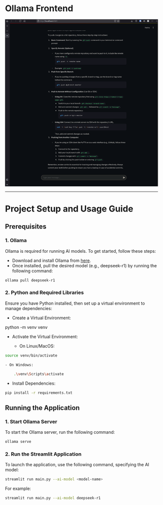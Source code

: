 # Ollama Frontend

![](assets/showcase.png)

--- 

# Project Setup and Usage Guide
## Prerequisites
### 1. Ollama

Ollama is required for running AI models. To get started, follow these steps:

- Download and install Ollama from [here](https://ollama.com).
- Once installed, pull the desired model (e.g., deepseek-r1) by running the following command:

```bash
ollama pull deepseek-r1
```

### 2. Python and Required Libraries

Ensure you have Python installed, then set up a virtual environment to manage dependencies:

- Create a Virtual Environment:

python -m venv venv

- Activate the Virtual Environment:

    - On Linux/MacOS:

```bash
source venv/bin/activate
```

    - On Windows:

```sh
    .\venv\Scripts\activate
```

- Install Dependencies:

```bash
pip install -r requirements.txt
```

## Running the Application
### 1. Start Ollama Server

To start the Ollama server, run the following command:

```bash
ollama serve
```

### 2. Run the Streamlit Application

To launch the application, use the following command, specifying the AI model:

```bash
streamlit run main.py --ai-model <model-name>
```
For example:

```bash
streamlit run main.py --ai-model deepseek-r1
```

